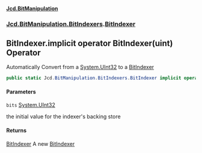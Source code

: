 #### [Jcd.BitManipulation](index.md 'index')
### [Jcd.BitManipulation.BitIndexers](Jcd.BitManipulation.BitIndexers.md 'Jcd.BitManipulation.BitIndexers').[BitIndexer](Jcd.BitManipulation.BitIndexers.BitIndexer.md 'Jcd.BitManipulation.BitIndexers.BitIndexer')

## BitIndexer.implicit operator BitIndexer(uint) Operator

Automatically Convert from a [System.UInt32](https://docs.microsoft.com/en-us/dotnet/api/System.UInt32 'System.UInt32') to a [BitIndexer](Jcd.BitManipulation.BitIndexers.BitIndexer.md 'Jcd.BitManipulation.BitIndexers.BitIndexer')

```csharp
public static Jcd.BitManipulation.BitIndexers.BitIndexer implicit operator BitIndexer(uint bits);
```
#### Parameters

<a name='Jcd.BitManipulation.BitIndexers.BitIndexer.op_ImplicitJcd.BitManipulation.BitIndexers.BitIndexer(uint).bits'></a>

`bits` [System.UInt32](https://docs.microsoft.com/en-us/dotnet/api/System.UInt32 'System.UInt32')

the initial value for the indexer's backing store

#### Returns
[BitIndexer](Jcd.BitManipulation.BitIndexers.BitIndexer.md 'Jcd.BitManipulation.BitIndexers.BitIndexer')
A new [BitIndexer](Jcd.BitManipulation.BitIndexers.BitIndexer.md 'Jcd.BitManipulation.BitIndexers.BitIndexer')